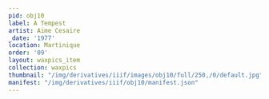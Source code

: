 ```yaml
---
pid: obj10
label: A Tempest
artist: Aime Cesaire
_date: '1977'
location: Martinique
order: '09'
layout: waxpics_item
collection: waxpics
thumbnail: "/img/derivatives/iiif/images/obj10/full/250,/0/default.jpg"
manifest: "/img/derivatives/iiif/obj10/manifest.json"
---
```

